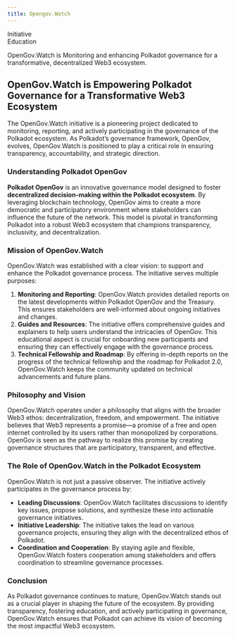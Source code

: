 ```yaml
---
title: Opengov.Watch
---
```

Initiative  
 Education  

OpenGov.Watch is Monitoring and enhancing Polkadot governance for a transformative, decentralized Web3 ecosystem.

OpenGov.Watch is Empowering Polkadot Governance for a Transformative Web3 Ecosystem
-----------------------------------------------------------------------------------

The OpenGov.Watch initiative is a pioneering project dedicated to monitoring, reporting, and actively participating in the governance of the Polkadot ecosystem. As Polkadot’s governance framework, OpenGov, evolves, OpenGov.Watch is positioned to play a critical role in ensuring transparency, accountability, and strategic direction.

### Understanding Polkadot OpenGov

**Polkadot OpenGov** is an innovative governance model designed to foster **decentralized decision-making within the Polkadot ecosystem**. By leveraging blockchain technology, OpenGov aims to create a more democratic and participatory environment where stakeholders can influence the future of the network. This model is pivotal in transforming Polkadot into a robust Web3 ecosystem that champions transparency, inclusivity, and decentralization.

### Mission of OpenGov.Watch

OpenGov.Watch was established with a clear vision: to support and enhance the Polkadot governance process. The initiative serves multiple purposes:

1. **Monitoring and Reporting**: OpenGov.Watch provides detailed reports on the latest developments within Polkadot OpenGov and the Treasury. This ensures stakeholders are well-informed about ongoing initiatives and changes.
2. **Guides and Resources**: The initiative offers comprehensive guides and explainers to help users understand the intricacies of OpenGov. This educational aspect is crucial for onboarding new participants and ensuring they can effectively engage with the governance process.
3. **Technical Fellowship and Roadmap**: By offering in-depth reports on the progress of the technical fellowship and the roadmap for Polkadot 2.0, OpenGov.Watch keeps the community updated on technical advancements and future plans.

### Philosophy and Vision

OpenGov.Watch operates under a philosophy that aligns with the broader Web3 ethos: decentralization, freedom, and empowerment. The initiative believes that Web3 represents a promise—a promise of a free and open internet controlled by its users rather than monopolized by corporations. OpenGov is seen as the pathway to realize this promise by creating governance structures that are participatory, transparent, and effective.

### The Role of OpenGov.Watch in the Polkadot Ecosystem

OpenGov.Watch is not just a passive observer. The initiative actively participates in the governance process by:

- **Leading Discussions**: OpenGov.Watch facilitates discussions to identify key issues, propose solutions, and synthesize these into actionable governance initiatives.
- **Initiative Leadership**: The initiative takes the lead on various governance projects, ensuring they align with the decentralized ethos of Polkadot.
- **Coordination and Cooperation**: By staying agile and flexible, OpenGov.Watch fosters cooperation among stakeholders and offers coordination to streamline governance processes.

### Conclusion

As Polkadot governance continues to mature, OpenGov.Watch stands out as a crucial player in shaping the future of the ecosystem. By providing transparency, fostering education, and actively participating in governance, OpenGov.Watch ensures that Polkadot can achieve its vision of becoming the most impactful Web3 ecosystem.
